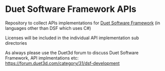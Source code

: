 # Duet Software Framework APIs

Repository to collect APIs implementations for [Duet Software Framework](https://github.com/chrishamm/DuetSoftwareFramework) (in languages other than DSF which uses C#)

Licenses will be included in the individual API implementation sub directories

As always please use the Duet3d forum to discuss Duet Software Framework, API implmentations etc:
https://forum.duet3d.com/category/31/dsf-development
